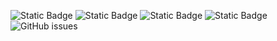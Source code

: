 ![Static Badge](https://img.shields.io/badge/blacklists-60-000000) ![Static Badge](https://img.shields.io/badge/blacklisted-2687132-cc0000) ![Static Badge](https://img.shields.io/badge/whitelisted-2245-00CC00) ![Static Badge](https://img.shields.io/badge/streaming_blacklist-28107-000000) ![GitHub issues](https://img.shields.io/github/issues/fabriziosalmi/blacklists)
